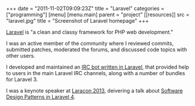 +++
date = "2011-11-02T09:09:23Z"
title = "Laravel"
categories = ["programming"]
[menu]
  [menu.main]
    parent = "project"
[[resources]]
  src = "laravel.jpg"
  title = "Screenshot of Laravel homepage"
+++

[Laravel](https://laravel.com/) is "a clean and classy framework for PHP web development."

I was an active member of the community where I reviewed commits, submitted patches, moderated the forums, and discussed code topics with other users.

I developed and maintained an [IRC bot written in Laravel](https://github.com/sparksp/laravel-ircbot), that provided help to users in the main Laravel IRC channels, along with a number of bundles for Laravel 3.

I was a keynote speaker at [Laracon 2013](https://laracon.eu/2013/), deivering a talk about [Software Design Patterns in Laravel 4](https://www.slideshare.net/sparksphill/software-design-patterns-in-laravel-by-phill-sparks).
